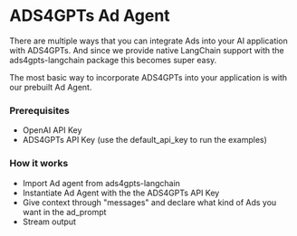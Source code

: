 # ADS4GPTs Ad Agent

There are multiple ways that you can integrate Ads into your AI application with ADS4GPTs. And since we provide native LangChain support with the ads4gpts-langchain package this becomes super easy.

The most basic way to incorporate ADS4GPTs into your application is with our prebuilt Ad Agent.

### Prerequisites

- OpenAI API Key
- ADS4GPTs API Key (use the default_api_key to run the examples)

### How it works

- Import Ad agent from ads4gpts-langchain
- Instantiate Ad Agent with the the ADS4GPTs API Key
- Give context through "messages" and declare what kind of Ads you want in the ad_prompt
- Stream output



